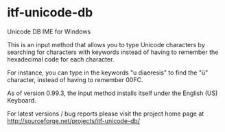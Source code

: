 itf-unicode-db
==============

Unicode DB IME for Windows

This is an input method that allows you to type Unicode characters by searching for characters with keywords instead of having to remember the hexadecimal code for each character.

For instance, you can type in the keywords "u diaeresis" to find the "ü" character, instead of having to remember 00FC.

As of version 0.99.3, the input method installs itself under the English (US) Keyboard.

For latest versions / bug reports please visit the project home page at http://sourceforge.net/projects/itf-unicode-db/

